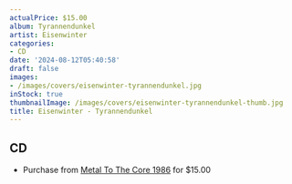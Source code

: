 ```yaml
---
actualPrice: $15.00
album: Tyrannendunkel
artist: Eisenwinter
categories:
- CD
date: '2024-08-12T05:40:58'
draft: false
images:
- /images/covers/eisenwinter-tyrannendunkel.jpg
inStock: true
thumbnailImage: /images/covers/eisenwinter-tyrannendunkel-thumb.jpg
title: Eisenwinter - Tyrannendunkel
---
```


## CD
* Purchase from [Metal To The Core 1986](https://metaltothecore1986.com/shop/eisenwinter-tyrannendunkel-cd/) for $15.00
